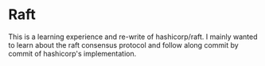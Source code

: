 # Raft

This is a learning experience and re-write of hashicorp/raft. I mainly wanted to learn about the raft consensus protocol and follow along commit by commit of hashicorp's implementation.

